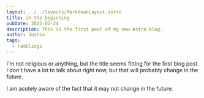 ```yaml
---
layout: ../../layouts/MarkdownLayout.astro
title: in the beginning
pubDate: 2025-02-24
description: This is the first post of my new Astro blog.
author: Justin
tags:
  - ramblings
---
```

I'm not religious or anything, but the title seems fitting for the first blog post. I don't have a lot to talk about right now, but that will probably change in the future.

I am acutely aware of the fact that it may not change in the future.
